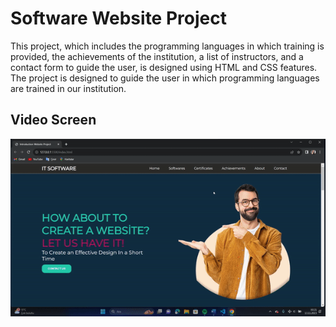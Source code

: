 
<h1> Software Website Project </h1>

This project, which includes the programming languages in which training is provided, the achievements of the institution, a list of instructors, and a contact form to guide the user, is designed using HTML and CSS features. The project is designed to guide the user in which programming languages are trained in our institution.

<h2> Video Screen </h2>

![](software.gif)

